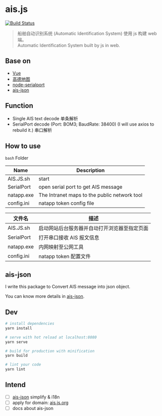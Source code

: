 # ais.js

[![Build Status](https://travis-ci.com/YunYouJun/ais.js.svg?branch=master)](https://travis-ci.com/YunYouJun/ais.js)

> 船舶自动识别系统 (Automatic Identification System) 使用 js 构建 web 端。  
> Automatic Identification System built by js in web.

## Base on

- [Vue](https://vuejs.org/)
- [高德地图](https://lbs.amap.com/)
- [node-serialport](https://github.com/node-serialport/node-serialport)
- [ais-json](https://github.com/YunYouJun/ais-json)

## Function

- Single AIS text decode 单条解析
- SerialPort decode (Port: BOM3; BaudRate: 38400) (I will use axios to rebuild it.) 串口解析

## How to use

`bash` Folder

|Name|Description|
|--|--|
|AIS.JS.sh | start |
|SerialPort | open serial port to get AIS message |
|natapp.exe | The Intranet maps to the public network tool |
|config.ini | natapp token config file |

|文件名|描述|
|--|--|
|AIS.JS.sh | 启动网站后台服务器并自动打开浏览器至指定页面 |
|SerialPort | 打开串口接收 AIS 报文信息 |
|natapp.exe | 内网映射至公网工具 |
|config.ini | natapp token 配置文件 |

## ais-json

I write this package to Convert AIS message into json object.

You can know more details in [ais-json](https://github.com/YunYouJun/ais-json).

## Dev

``` bash
# install dependencies
yarn install

# serve with hot reload at localhost:8080
yarn serve

# build for production with minification
yarn build

# lint your code
yarn lint
```

## Intend

- [ ] [ais-json](https://github.com/YunYouJun/ais-json) simplify & i18n
- [ ] apply for domain: [ais.js.org](https://ais.js.org)
- [ ] docs about ais-json